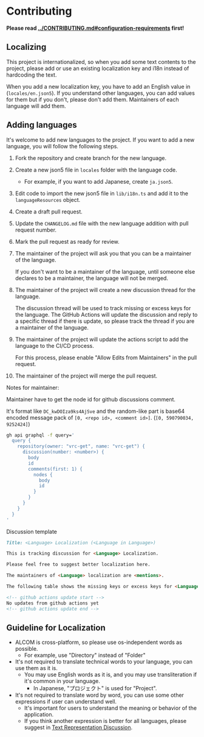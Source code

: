 # Contributing

**Please read [../CONTRIBUTING.md#configuration-requirements](../CONTRIBUTING.md#configuration-requirements) first!**

## Localizing

This project is internationalized, so when you add some text contents to the project, 
please add or use an existing localization key and i18n instead of hardcoding the text.

When you add a new localization key, you have to add an English value in (`locales/en.json5`).
If you understand other languages, you can add values for them but if you don't, please don't add them.
Maintainers of each language will add them.

## Adding languages

It's welcome to add new languages to the project.
If you want to add a new language, you will follow the following steps.

1. Fork the repository and create branch for the new language.
2. Create a new json5 file in `locales` folder with the language code.
   - For example, if you want to add Japanese, create `ja.json5`.
3. Edit code to import the new json5 file in `lib/i18n.ts` and add it to the `languageResources` object.
4. Create a draft pull request. 
5. Update the `CHANGELOG.md` file with the new language addition with pull request number.
6. Mark the pull request as ready for review.
7. The maintainer of the project will ask you that you can be a maintainer of the language.

   If you don't want to be a maintainer of the language,
   until someone else declares to be a maintainer, the language will not be merged.
8. The maintainer of the project will create a new discussion thread for the language.

   The discussion thread will be used to track missing or excess keys for the language.
   The GitHub Actions will update the discussion and reply to a specific thread if there is update, 
   so please track the thread if you are a maintainer of the language.
9. The maintainer of the project will update the actions script to add the language to the CI/CD process.

   For this process, please enable "Allow Edits from Maintainers" in the pull request.
10. The maintainer of the project will merge the pull request.

Notes for maintainer:

Maintainer have to get the node id for github discussions comment.

It's format like `DC_kwDOIza9ks4AjSve` and the random-like part is base64 encoded message pack of `[0, <repo id>, <comment id>]`. (`[0, 590790034, 9252424]`)

```bash
gh api graphql -f query='
  query {
    repository(owner: "vrc-get", name: "vrc-get") {
      discussion(number: <number>) {
        body
        id
        comments(first: 1) {
          nodes {
            body
            id
          }
        }
      }
    }
  }
'
```

Discussion template

```md
Title: <Language> Localization (<Language in Language>)

This is tracking discussion for <Language> Localization.

Please feel free to suggest better localization here.

The maintainers of <Language> localization are <mentions>.

The following table shows the missing keys or excess keys for <Language> Localization. (Generated by github actions)

<!-- github actions update start -->
No updates from github actions yet
<!-- github actions update end -->
```

## Guideline for Localization

- ALCOM is cross-platform, so please use os-independent words as possible.
  - For example, use "Directory" instead of "Folder"
- It's not required to translate technical words to your language, you can use them as it is.
  - You may use English words as it is, and you may use transliteration if it's common in your language.
    - In Japanese, "プロジェクト" is used for "Project".
- It's not required to translate word by word, you can use some other expressions if user can understand well.
  - It's important for users to understand the meaning or behavior of the application.
  - If you think another expression is better for all languages, please suggest in [Text Representation Discussion](https://github.com/vrc-get/vrc-get/discussions/894).
